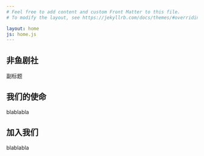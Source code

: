 ```yaml
---
# Feel free to add content and custom Front Matter to this file.
# To modify the layout, see https://jekyllrb.com/docs/themes/#overriding-theme-defaults

layout: home
js: home.js
---
```


<!-- Page Banner Section -->
<section id="banner" class="banner">
    <h1 class="title mb-4">非鱼剧社</h1>
    <p class="lead">副标题</p>
</section>

<div class="row">
    <div class="col-md-6">
        <h2 class="m-4">我们的使命</h2>
        <p>blablabla</p>
    </div>
    <div class="col-md-6">
        <h2 class="m-4">加入我们</h2>
        <p>blablabla</p>
    </div>
</div>
